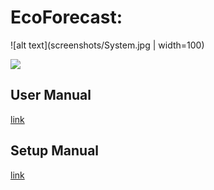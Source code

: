 # EcoForecast:
![alt text](screenshots/System.jpg | width=100)

<img src="https://github.com/akhtarnabeel/ecoforecastCS/raw/master/screenshots/System.jpg" />




## User Manual
  [link](/UserManual.md)
  
  
## Setup Manual
  [link](/SystemSetup.md)
